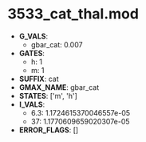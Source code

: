 # 3533_cat_thal.mod

- **G_VALS**:
  - gbar_cat: 0.007
- **GATES**:
  - h: 1
  - m: 1
- **SUFFIX**: cat
- **GMAX_NAME**: gbar_cat
- **STATES**: ['m', 'h']
- **I_VALS**:
  - 6.3: 1.1724615370046557e-05
  - 37: 1.1770609659020307e-05
- **ERROR_FLAGS**: []
